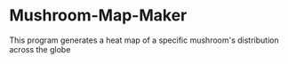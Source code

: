 # Mushroom-Map-Maker
This program generates a heat map of a specific mushroom's distribution across the globe
